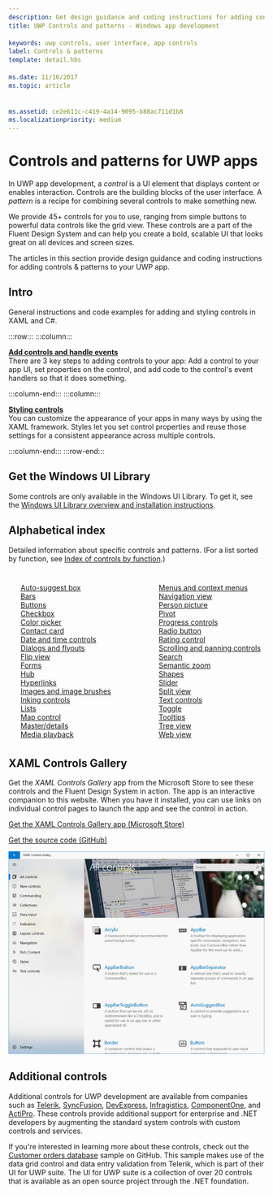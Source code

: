 ```yaml
---
description: Get design guidance and coding instructions for adding controls &amp; patterns to your UWP app. Find  over 45 powerful controls for you to use with your app.
title: UWP Controls and patterns - Windows app development

keywords: uwp controls, user interface, app controls
label: Controls & patterns
template: detail.hbs

ms.date: 11/16/2017
ms.topic: article


ms.assetid: ce2e611c-c419-4a14-9095-b88ac711d1b8
ms.localizationpriority: medium
---
```

# Controls and patterns for UWP apps
 

In UWP app development, a <i>control</i> is a UI element that displays content or enables interaction. Controls are the building blocks of the user interface. A <i>pattern</i> is a recipe for combining several controls to make something new.

We provide 45+ controls for you to use, ranging from simple buttons to powerful data controls like the grid view.  These controls are a part of the Fluent Design System and can help you create a bold, scalable UI that looks great on all devices and screen sizes. 

The articles in this section provide design guidance and coding instructions for adding controls & patterns to your UWP app. 

## Intro

General instructions and code examples for adding and styling controls in XAML and C#.

:::row:::
    :::column:::
      <p><b><a href="controls-and-events-intro.md">Add controls and handle events</a></b> <br/>
      There are 3 key steps to adding controls to your app: Add a control to your app UI, set properties on the control, and add code to the control's event handlers so that it does something.</p>
    :::column-end:::
    :::column:::
      <p><b><a href="xaml-styles.md">Styling controls</a></b> <br/>
      You can customize the appearance of your apps in many ways by using the XAML framework. Styles let you set control properties and reuse those settings for a consistent appearance across multiple controls.</p>
    :::column-end:::
:::row-end:::

## Get the Windows UI Library
Some controls are only available in the Windows UI Library. To get it, see the [Windows UI Library overview and installation instructions](/uwp/toolkits/winui/).

## Alphabetical index 

Detailed information about specific controls and patterns. (For a list sorted by function, see <a href="controls-by-function.md">Index of controls by function</a>.)

<div style="column-count: 2; column-gap: 40px; margin-top: 40px;" >
<ul style="margin-top: 0px; padding-top: 0px; list-style-type: none;">
<li style="list-style-type: none;"><a href="auto-suggest-box.md">Auto-suggest box</a></li>

<li style="list-style-type: none;"><a href="app-bars.md">Bars</a></li>

<li style="list-style-type: none;"><a href="buttons.md">Buttons</a></li>

<li style="list-style-type: none;"><a href="checkbox.md">Checkbox </a></li>

<li style="list-style-type: none;"><a href="color-picker.md">Color picker</a></li>

<li style="list-style-type: none;"><a href="contact-card.md">Contact card</a></li>

<li style="list-style-type: none;"><a href="date-and-time.md">Date and time controls</a></li>

<li style="list-style-type: none;"><a href="dialogs-and-flyouts/index.md">Dialogs and flyouts</a></li>

<li style="list-style-type: none;"><a href="flipview.md">Flip view</a></li>

<li style="list-style-type: none;"><a href="forms.md">Forms</a></li>

<li style="list-style-type: none;"><a href="hub.md">Hub</a></li>

<li style="list-style-type: none;"><a href="hyperlinks.md">Hyperlinks</a></li>

<li style="list-style-type: none;"><a href="images-imagebrushes.md">Images and image brushes</a></li>

<li style="list-style-type: none;"><a href="inking-controls.md">Inking controls</a></li>

<li style="list-style-type: none;"><a href="lists.md">Lists</a></li>

<li style="list-style-type: none;"><a href="../../maps-and-location/controls-map.md">Map control</a></li>

<li style="list-style-type: none;"><a href="master-details.md">Master/details</a></li>

<li style="list-style-type: none;"><a href="media-playback.md">Media playback</a></li>

<li style="list-style-type: none;"><a href="menus.md">Menus and context menus</a></li>

<li style="list-style-type: none;"><a href="navigationview.md">Navigation view</a></li>

<li style="list-style-type: none;"><a href="person-picture.md">Person picture</a></li>

<li style="list-style-type: none;"><a href="pivot.md">Pivot</a></li>

<li style="list-style-type: none;"><a href="progress-controls.md">Progress controls</a></li>

<li style="list-style-type: none;"><a href="radio-button.md">Radio button</a></li>

<li style="list-style-type: none;"><a href="rating.md">Rating control</a></li>

<li style="list-style-type: none;"><a href="scroll-controls.md">Scrolling and panning controls</a></li>

<li style="list-style-type: none;"><a href="search.md">Search</a></li>

<li style="list-style-type: none;"><a href="semantic-zoom.md">Semantic zoom</a></li>

<li style="list-style-type: none;"><a href="shapes.md">Shapes</a></li>

<li style="list-style-type: none;"><a href="slider.md">Slider</a></li>

<li style="list-style-type: none;"><a href="split-view.md">Split view</a></li>

<li style="list-style-type: none;"><a href="text-controls.md">Text controls</a></li>


<li style="list-style-type: none;"><a href="toggles.md">Toggle</a></li>
<li style="list-style-type: none;"><a href="tooltips.md">Tooltips</a></li>

<li style="list-style-type: none;"><a href="tree-view.md">Tree view</a></li>

<li style="list-style-type: none;"><a href="web-view.md">Web view</a></li>
</ul>
</div>

## XAML Controls Gallery

Get the _XAML Controls Gallery_ app from the Microsoft Store to see these controls and the Fluent Design System in action. The app is an interactive companion to this website. When you have it installed, you can use links on individual control pages to launch the app and see the control in action.

<a href="https://www.microsoft.com/store/productId/9MSVH128X2ZT">Get the XAML Controls Gallery app (Microsoft Store)</a>

<a href="https://github.com/Microsoft/Windows-universal-samples/tree/master/Samples/XamlUIBasics">Get the source code (GitHub)</a>

<img src="images/xaml-controls-gallery.png" alt="XAML Controls Gallery screen" />

## Additional controls

Additional controls for UWP development are available from companies such as <a href="http://www.telerik.com/">Telerik</a>, <a href="https://www.syncfusion.com/products/uwp">SyncFusion</a>, <a href="https://www.devexpress.com/Products/NET/Controls/Win10Apps/">DevExpress</a>,
<a href="http://www.infragistics.com/products/universal-windows-platform">Infragistics</a>, <a href="https://www.componentone.com/Studio/Platform/UWP">ComponentOne</a>, and <a href="http://www.actiprosoftware.com/products/controls/universal">ActiPro</a>. These controls provide additional support for enterprise and .NET developers by augmenting the standard system controls with custom controls and services.  

If you're interested in learning more about these controls, check out the <a href="https://github.com/Microsoft/Windows-appsample-customers-orders-database">Customer orders database</a> sample on GitHub. This sample makes use of the data grid control and data entry validation from Telerik, which is part of their UI for UWP suite. The UI for UWP suite is a collection of over 20 controls that is available as an open source project through the .NET foundation.
